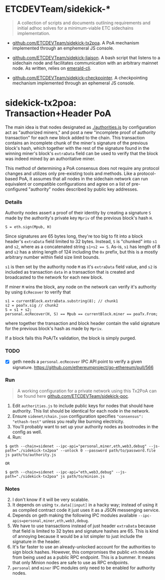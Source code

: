 # ETCDEVTeam/sidekick-*

> A collection of scripts and documents outlining requirements and initial adhoc solves for a minimum-viable ETC sidechains implementation.

- [github.com/ETCDEVTeam/sidekick-tx2poa](http://github.com/ETCDEVTeam/sidekick-tx2poa). A PoA mechanism implemented through an emphemeral JS console.

- [github.com/ETCDEVTeam/sidekick-liaison](http://github.com/ETCDEVTeam/sidekick-liaison). A bash script that listens to a sidechain node and facilitates communication with an arbitrary mainnet node. As written, relies on [emerald-cli](https://github.com/ETCDEVTeam/emerald-cli).

- [github.com/ETCDEVTeam/sidekick-checkpointer](http://github.com/ETCDEVTeam/sidekick-checkpointer). A checkpointing mechanism implemented through an ephemeral JS console.

# sidekick-tx2poa: Transaction+Header PoA

The main idea is that nodes designated as [./authorities.js](./authorities.js) by configuration act as "authorized miners," and post a new "incomplete proof of authority transaction" for each new block added to the chain. This transaction contains an incomplete chunk of the miner's signature of the previous block's hash, which together with the rest of the signature found in the winning miner's block's `extraData` field can be used to verify that the block was indeed mined by an authoritative miner.

This method of determining a PoA consensus does not require any protocol changes and utilizes only pre-existing tools and methods. Like a protocol-based PoA, it assumes that all nodes in the sidechain network can run equivalent or compatible configurations and agree on a list of pre-configured "authority" nodes described by public key addresses.

### Details

Authority nodes assert a proof of their identity by creating a signature `S` made by the authority's private key `Mpriv` of the previous block's hash `H`.

```
S = eth.sign(Mpub, H)
```

Since signatures are 65 bytes long, they're too big to fit into a block header's `extraData` field limited to 32 bytes. Instead, `S` is "chunked" into `s1` and `s2`, where as a concatenated string `s1+s2 == S`. As-is, `s1` has length of 8 and `s2` has a string length of 124 including the `0x` prefix, but this is a mostly arbitrary number within field size limit bounds.

`s1` is then set by the authority node `M` as it's `extraData` field value, and `s2` is included as transaction `data` in a transaction that is created and broadcasted to the network for each new block.

If miner `M` wins the block, any node on the network can verify it's authority by using `EcRecover` to verify that

```
s1 = currentBlock.extraData.substring(8); // chunk1
s2 = poaTx.sig // chunk2
S = s1 + s2;
personal.ecRecover(H, S) == Mpub == currentBlock.miner == poaTx.From;
```

where together the transaction and block header contain the valid signature for the previous block's hash as made by `Mpriv`.

If a block fails this PoA/Tx validation, the block is simply purged.

### TODO
- [x] geth needs a `personal.ecRecover` IPC API point to verify a given signature. https://github.com/ethereumproject/go-ethereum/pull/566

### Run

> A working configuration for a private network using this Tx2PoA can be found here [github.com/ETCDEVTeam/sidekick-poc](http://github.com/ETCDEVTeam/sidekick-poc).

1. Edit `authorities.js` to include public keys for nodes that should have authority. This list should be identical for each node in the network.
2. Ensure `sidenet/chain.json` configuration specifies `"consensus": "ethash-test"` unless you really like burning electricity.
3. You'll probably want to set up your authority nodes as bootnodes in the config as well.
4. Run:
```
$ geth --chain=sidenet --ipc-api="personal,miner,eth,web3,debug" --js-path="./sidekick-tx2poa" --unlock 0 --password path/to/password.file js path/to/authority.js

OR

$ geth --chain=sidenet --ipc-api="eth,web3,debug" --js-path="./sidekick-tx2poa" js path/to/minion.js
```

### Notes

2. I don't know if it will be very scalable.
3. It depends on using `tx.data[|input]` in a hacky way; instead of using it as compiled contract code it just uses it as a JSON messenging service.
4. Depends on geth making the following IPC modules available `--ipc-apis=personal,miner,eth,web3,debug`.
5. We have to use transactions instead of just header `extraData` because that field is limited to 32 bytes and signature hashes are 65. This is kind of annoying because it would be a lot simpler to just include the signature in the header.
6. It's far faster to use an already-unlocked account for the authorities to sign block hashes. However, this compromises the public `eth` module from being used as a public RPC endpoint. This is a bummer. It means that only Minion nodes are safe to use as RPC endpoints.
7. `personal` and `miner` IPC modules only need to be enabled for authority nodes.
